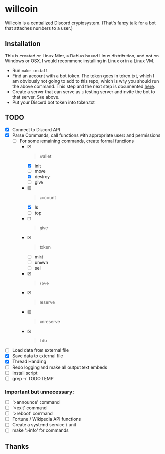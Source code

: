 # willcoin

Willcoin is a centralized Discord cryptosystem. (That's fancy talk for a bot that attaches numbers
to a user.)

## Installation

This is created on Linux Mint, a Debian based Linux distribution, and not on Windows or OSX. I would
recommend installing in Linux or in a Linux VM.

- Run `make install` <!-- TODO -->
- Find an account with a bot token. The token goes in token.txt, which I am obviously not going to
add to this repo, which is why you should run the above command. This step and the next step is
documented [here](https://discordpy.readthedocs.io/en/stable/discord.html).
- Create a server that can serve as a testing server and invite the bot to that server. See above.
- Put your Discord bot token into token.txt

<!-- TODO: write more of an Installation Guide -->

## TODO

- [x] Connect to Discord API
- [x] Parse Commands, call functions with appropriate users and permissions
  - [ ] For some remaining commands, create formal functions
    - [x] >wallet
      - [x] init
      - [ ] move
      - [x] destroy
      - [ ] give
    - [x] >account
      - [x] ls
      - [ ] top
    - [ ] >give
	- [x] >token
      - [ ] mint
      - [ ] unown
      - [ ] sell
    - [x] >save
    - [x] >reserve
    - [x] >unreserve
    - [x] >info
- [ ] Load data from external file
- [x] Save data to external file
- [x] Thread Handling
- [ ] Redo logging and make all output text embeds
- [ ] Install script
- [ ] grep -r TODO TEMP

### Important but unnecessary:
- [ ] '>announce' command
- [ ] '>exit' command
- [ ] '>reboot' command
- [ ] Fortune / Wikipedia API functions
- [ ] Create a systemd service / unit
- [ ] make '>info' for commands

## Thanks

<!-- TODO -->
